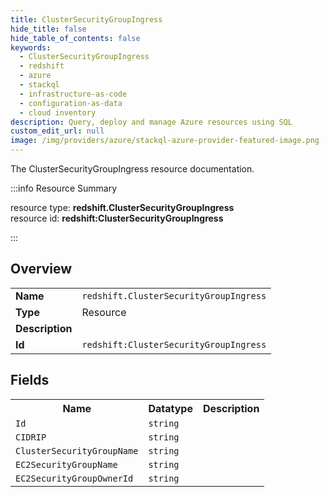 ```yaml
---
title: ClusterSecurityGroupIngress
hide_title: false
hide_table_of_contents: false
keywords:
  - ClusterSecurityGroupIngress
  - redshift
  - azure
  - stackql
  - infrastructure-as-code
  - configuration-as-data
  - cloud inventory
description: Query, deploy and manage Azure resources using SQL
custom_edit_url: null
image: /img/providers/azure/stackql-azure-provider-featured-image.png
---
```

The ClusterSecurityGroupIngress resource documentation.

:::info Resource Summary

<div class="row">
<div class="providerDocColumn">
<span>resource type:&nbsp;<b>redshift.ClusterSecurityGroupIngress</b></span><br />
<span>resource id:&nbsp;<b>redshift:ClusterSecurityGroupIngress</b></span><br />
</div>
</div>

:::

## Overview
<table><tbody>
<tr><td><b>Name</b></td><td><code>redshift.ClusterSecurityGroupIngress</code></td></tr>
<tr><td><b>Type</b></td><td>Resource</td></tr>
<tr><td><b>Description</b></td><td></td></tr>
<tr><td><b>Id</b></td><td><code>redshift:ClusterSecurityGroupIngress</code></td></tr>
</tbody></table>

## Fields
<table><tbody>
<tr><th>Name</th><th>Datatype</th><th>Description</th></tr>
<tr><td><code>Id</code></td><td><code>string</code></td><td></td></tr><tr><td><code>CIDRIP</code></td><td><code>string</code></td><td></td></tr><tr><td><code>ClusterSecurityGroupName</code></td><td><code>string</code></td><td></td></tr><tr><td><code>EC2SecurityGroupName</code></td><td><code>string</code></td><td></td></tr><tr><td><code>EC2SecurityGroupOwnerId</code></td><td><code>string</code></td><td></td></tr>
</tbody></table>